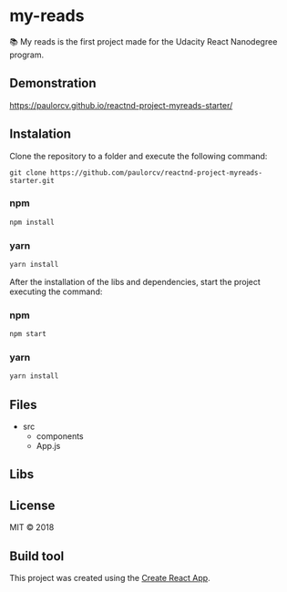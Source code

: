 # my-reads

:books: My reads is the first project made for the Udacity  React Nanodegree program.

## Demonstration
https://paulorcv.github.io/reactnd-project-myreads-starter/

## Instalation

Clone the repository to a folder and execute the following command:

```shellscript
git clone https://github.com/paulorcv/reactnd-project-myreads-starter.git
```

### npm

```javascript
npm install
```

### yarn
```javascript 
yarn install
````

After the installation of the libs and dependencies, start the project executing the command:

### npm
```javascript
npm start
````

### yarn
```javascript 
yarn install
````

## Files

- src    
  - components
  - App.js

## Libs


## License

MIT © 2018

## Build tool

This project was created using the [Create React App](https://github.com/facebookincubator/create-react-app).